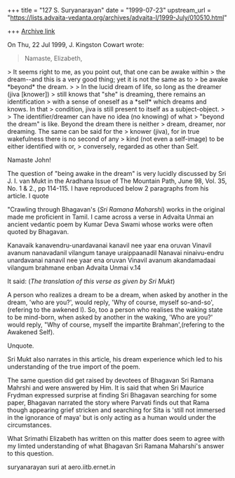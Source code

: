 +++
title = "127 S. Suryanarayan"
date = "1999-07-23"
upstream_url = "https://lists.advaita-vedanta.org/archives/advaita-l/1999-July/010510.html"

+++
[Archive link](https://lists.advaita-vedanta.org/archives/advaita-l/1999-July/010510.html)

On Thu, 22 Jul 1999, J. Kingston Cowart wrote:

> Namaste, Elizabeth,

<snip>
> It seems right to me, as you point out, that one can be awake within
> the dream--and this is a very good thing;  yet it is not the same as to
> be awake *beyond* the dream.
>
> In the lucid dream of life, so long as the dreamer (jiva [knower])
> still knows that "she" is dreaming, there remains an identification
> with a sense of oneself as a *self* which dreams and knows.  In that
> condition, jiva is still present to itself as a subject-object.
>
> The identifier/dreamer can have no idea (no knowing) of what
> "beyond the dream" is like. Beyond the dream there is neither
> dream, dreamer, nor dreaming.  The same can be said for the
> knower (jiva), for in true wakefulness there is no second of any
> kind (not even a self-image) to be either identified with or,
> conversely, regarded as other than Self.
<snip>


Namaste John!

The question of "being awake in the dream" is very lucidly
discussed by Sri J. I. van Mukt in the Aradhana Issue of
The Mountain Path, June 98, Vol. 35, No. 1 & 2., pp 114-115.
I have reproduced below 2 paragraphs from his article. I quote

"Crawling through Bhagavan's (*Sri Ramana Maharshi*) works in the
original made me proficient in Tamil. I came across a verse
in Advaita Unmai an ancient vedantic poem by Kumar Deva Swami
whose works were often quoted by Bhagavan.

 Kanavaik kanavendru-unardavanai kanavil nee yaar ena oruvan
 Vinavil avanum nanavadanil vilangum tanaye uraippaanadil
 Nanavai ninaivu-endru unardavanai nanavil nee yaar ena oruvan
 Vinavil avanum akandamadaai vilangum brahmane enban
                                Advaita Unmai v.14

It said: (*The translation of this verse as given by Sri Mukt*)

A person who realizes a dream to be a dream, when asked by
another in the dream, 'who are you?', would reply, 'Why of
course, myself so-and-so',(refering to the awkened I). So,
too a person who realises the waking state to be mind-born,
when asked by another in the waking, 'Who are you?' would reply,
"Why of course, myself the impartite Brahman',(refering to the
Awakened Self).

Unquote.

Sri Mukt also narrates in this article, his dream experience which
led to his understanding of the true import of the poem.

The same question did get raised by devotees of Bhagavan Sri Ramana
Mahrshi  and were answered by Him. It is said that when Sri Maurice
Frydman  expressed surprise at finding Sri Bhagavan searching for some
paper, Bhagavan narrated the story where Parvati finds out that Rama
though appearing grief stricken and searching for Sita is 'still not
immersed in the ignorance of maya' but is only acting  as a human would
under the circumstances.

What Srimathi Elizabeth has written on this matter does seem to agree
with my limted understanding of what Bhagavan Sri Ramana  Maharshi's
answer to this question.

suryanarayan
suri at aero.iitb.ernet.in


